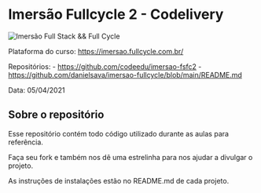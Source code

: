# Imersão Fullcycle 2 - Codelivery
![Imersão Full Stack && Full Cycle](https://events-fullcycle.s3.amazonaws.com/events-fullcycle/static/site/img/grupo_4417.png)

Plataforma do curso: https://imersao.fullcycle.com.br/

Repositórios:
    -  https://github.com/codeedu/imersao-fsfc2
    -  https://github.com/danielsava/imersao-fullcycle/blob/main/README.md


Data: 05/04/2021

## Sobre o repositório
Esse repositório contém todo código utilizado durante as aulas para referência.

Faça seu fork e também nos dê uma estrelinha para nos ajudar a divulgar o projeto.

As instruções de instalações estão no README.md de cada projeto.
